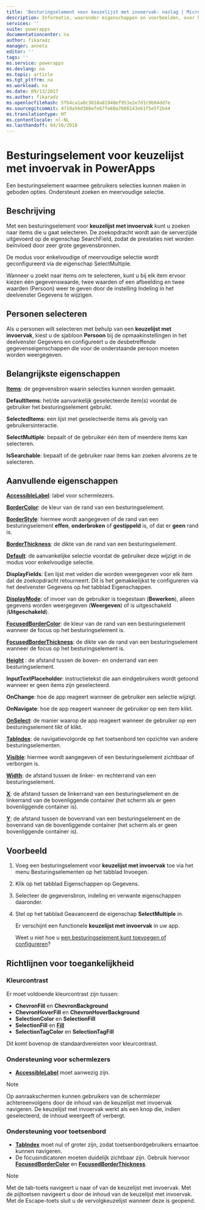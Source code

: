 ```yaml
---
title: 'Besturingselement voor keuzelijst met invoervak: naslag | Microsoft Docs'
description: Informatie, waaronder eigenschappen en voorbeelden, over het besturingselement Keuzelijst met invoervak
services: ''
suite: powerapps
documentationcenter: na
author: fikaradz
manager: anneta
editor: ''
tags: ''
ms.service: powerapps
ms.devlang: na
ms.topic: article
ms.tgt_pltfrm: na
ms.workload: na
ms.date: 09/13/2017
ms.author: fikaradz
ms.openlocfilehash: 5fb4ca1a8c3618a81940ef953e2e7d1c9b04dd7e
ms.sourcegitcommit: 4710a56d308efe67fe60a7688143e61f5e5f2b44
ms.translationtype: HT
ms.contentlocale: nl-NL
ms.lasthandoff: 04/16/2018
---
```

# <a name="combo-box-control-in-powerapps"></a>Besturingselement voor keuzelijst met invoervak in PowerApps
Een besturingselement waarmee gebruikers selecties kunnen maken in geboden opties.  Ondersteunt zoeken en meervoudige selectie.

## <a name="description"></a>Beschrijving
Met een besturingselement voor **keuzelijst met invoervak** kunt u zoeken naar items die u gaat selecteren.  De zoekopdracht wordt aan de serverzijde uitgevoerd op de eigenschap SearchField, zodat de prestaties niet worden beïnvloed door zeer grote gegevensbronnen.  

De modus voor enkelvoudige of meervoudige selectie wordt geconfigureerd via de eigenschap SelectMultiple.

Wanneer u zoekt naar items om te selecteren, kunt u bij elk item ervoor kiezen één gegevenswaarde, twee waarden of een afbeelding en twee waarden (Persoon) weer te geven door de instelling Indeling in het deelvenster Gegevens te wijzigen.

## <a name="people-picker"></a>Personen selecteren
Als u personen wilt selecteren met behulp van een **keuzelijst met invoervak**, kiest u de sjabloon **Persoon** bij de opmaakinstellingen in het deelvenster Gegevens en configureert u de desbetreffende gegevenseigenschappen die voor de onderstaande persoon moeten worden weergegeven.

## <a name="key-properties"></a>Belangrijkste eigenschappen
**[Items](properties-core.md)**: de gegevensbron waarin selecties kunnen worden gemaakt.

**DefaultItems**: het/de aanvankelijk geselecteerde item(s) voordat de gebruiker het besturingselement gebruikt.

**SelectedItems**: een lijst met geselecteerde items als gevolg van gebruikersinteractie.

**SelectMultiple**: bepaalt of de gebruiker één item of meerdere items kan selecteren.

**IsSearchable**: bepaalt of de gebruiker naar items kan zoeken alvorens ze te selecteren.

## <a name="additional-properties"></a>Aanvullende eigenschappen
**[AccessibleLabel](properties-accessibility.md)**: label voor schermlezers.

**[BorderColor](properties-color-border.md)**: de kleur van de rand van een besturingselement.

**[BorderStyle](properties-color-border.md)**: hiermee wordt aangegeven of de rand van een besturingselement **effen**, **onderbroken** of **gestippeld** is, of dat er **geen** rand is.

**[BorderThickness](properties-color-border.md)**: de dikte van de rand van een besturingselement.

**[Default](properties-core.md)**: de aanvankelijke selectie voordat de gebruiker deze wijzigt in de modus voor enkelvoudige selectie.

**DisplayFields**: Een lijst met velden die worden weergegeven voor elk item dat de zoekopdracht retourneert.  Dit is het gemakkelijkst te configureren via het deelvenster Gegevens op het tabblad Eigenschappen.

**[DisplayMode](properties-core.md)**: of invoer van de gebruiker is toegestaan (**Bewerken**), alleen gegevens worden weergegeven (**Weergeven**) of is uitgeschakeld (**Uitgeschakeld**).

**[FocusedBorderColor](properties-color-border.md)**: de kleur van de rand van een besturingselement wanneer de focus op het besturingselement is.

**[FocusedBorderThickness](properties-color-border.md)**: de dikte van de rand van een besturingselement wanneer de focus op het besturingselement is.

**[Height](properties-size-location.md)** : de afstand tussen de boven- en onderrand van een besturingselement.

**InputTextPlaceholder**: instructietekst die aan eindgebruikers wordt getoond wanneer er geen items zijn geselecteerd.

**OnChange**: hoe de app reageert wanneer de gebruiker een selectie wijzigt.

**OnNavigate**: hoe de app reageert wanneer de gebruiker op een item klikt.

**[OnSelect](properties-core.md)**: de manier waarop de app reageert wanneer de gebruiker op een besturingselement tikt of klikt.

**[TabIndex](properties-accessibility.md)**: de navigatievolgorde op het toetsenbord ten opzichte van andere besturingselementen.

**[Visible](properties-core.md)**: hiermee wordt aangegeven of een besturingselement zichtbaar of verborgen is.

**[Width](properties-size-location.md)**: de afstand tussen de linker- en rechterrand van een besturingselement.

**[X](properties-size-location.md)**: de afstand tussen de linkerrand van een besturingselement en de linkerrand van de bovenliggende container (het scherm als er geen bovenliggende container is).

**[Y](properties-size-location.md)**: de afstand tussen de bovenrand van een besturingselement en de bovenrand van de bovenliggende container (het scherm als er geen bovenliggende container is).

## <a name="example"></a>Voorbeeld
1. Voeg een besturingselement voor **keuzelijst met invoervak** toe via het menu Besturingselementen op het tabblad Invoegen.  
2. Klik op het tabblad Eigenschappen op Gegevens.  
3. Selecteer de gegevensbron, indeling en verwante eigenschappen daaronder.
4. Stel op het tabblad Geavanceerd de eigenschap **SelectMultiple** in.

    Er verschijnt een functionele **keuzelijst met invoervak** in uw app.

    Weet u niet hoe u [een besturingselement kunt toevoegen of configureren](../add-configure-controls.md)?


## <a name="accessibility-guidelines"></a>Richtlijnen voor toegankelijkheid
### <a name="color-contrast"></a>Kleurcontrast
Er moet voldoende kleurcontrast zijn tussen:
* **ChevronFill** en **ChevronBackground**
* **ChevronHoverFill** en **ChevronHoverBackground**
* **SelectionColor** en **SelectionFill**
* **SelectionFill** en **[Fill](properties-color-border.md)**
* **SelectionTagColor** en **SelectionTagFill**

Dit komt bovenop de standaardvereisten voor kleurcontrast.

### <a name="screen-reader-support"></a>Ondersteuning voor schermlezers
* **[AccessibleLabel](properties-accessibility.md)** moet aanwezig zijn.
> [!NOTE]
> Op aanraakschermen kunnen gebruikers van de schermlezer achtereenvolgens door de inhoud van de keuzelijst met invoervak navigeren. De keuzelijst met invoervak werkt als een knop die, indien geselecteerd, de inhoud weergeeft of verbergt.

### <a name="keyboard-support"></a>Ondersteuning voor toetsenbord
* **[TabIndex](properties-accessibility.md)** moet nul of groter zijn, zodat toetsenbordgebruikers ernaartoe kunnen navigeren.
* De focusindicatoren moeten duidelijk zichtbaar zijn. Gebruik hiervoor **[FocusedBorderColor](properties-color-border.md)** en **[FocusedBorderThickness](properties-color-border.md)**.
> [!NOTE]
> Met de tab-toets navigeert u naar of van de keuzelijst met invoervak. Met de pijltoetsen navigeert u door de inhoud van de keuzelijst met invoervak. Met de Escape-toets sluit u de vervolgkeuzelijst wanneer deze is geopend.
